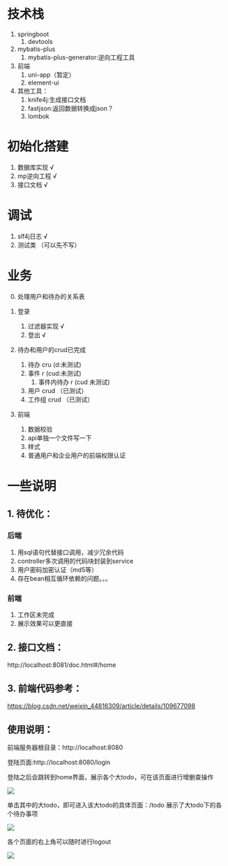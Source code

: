 # 技术栈
1. springboot
    1. devtools
2. mybatis-plus
    1.  mybatis-plus-generator:逆向工程工具
3. 前端
    1. uni-app（暂定）
    2. element-ui
4. 其他工具：
    1. knife4j:生成接口文档
    2. fastjson:返回数据转换成json？
    3. lombok



# 初始化搭建
1. 数据库实现 √
2. mp逆向工程 √
3. 接口文档 √

# 调试
1. slf4j日志 √
2. 测试类 （可以先不写）


# 业务
0. 处理用户和待办的关系表

1. 登录
    1. 过滤器实现 √
    2. 登出 √
    
2. 待办和用户的crud已完成
    1. 待办 cru (d:未测试)
    2. 事件 r  (cud:未测试)
        1. 事件内待办 r (cud 未测试)
    2. 用户 crud （已测试）
    3. 工作组 crud （已测试）

3. 前端
    1. 数据校验
    2. api单独一个文件写一下
    3. 样式
    4. 普通用户和企业用户的前端权限认证
    
    
# 一些说明

## 1. 待优化：
   ### 后端
   1. 用sql语句代替接口调用，减少冗余代码
   2. controller多次调用的代码块封装到service
   3. 用户密码加密认证（md5等）
   4. 存在bean相互循环依赖的问题。。。
   
   ### 前端
   1. 工作区未完成
   2. 展示效果可以更直接

## 2. 接口文档：
   http://localhost:8081/doc.html#/home
    
    
## 3. 前端代码参考：
   https://blog.csdn.net/weixin_44816309/article/details/109677098


## 使用说明：
前端服务器根目录：http://localhost:8080

登陆页面:http://localhost:8080/login

登陆之后会跳转到home界面，展示各个大todo，可在该页面进行增删查操作

![](https://picgo-1304285457.cos.ap-guangzhou.myqcloud.com/images/20220606135143.png)

单击其中的大todo，即可进入该大todo的具体页面：/todo 展示了大todo下的各个待办事项

![](https://picgo-1304285457.cos.ap-guangzhou.myqcloud.com/images/20220606135157.png)

各个页面的右上角可以随时进行logout

![](https://picgo-1304285457.cos.ap-guangzhou.myqcloud.com/images/20220606135240.png)

